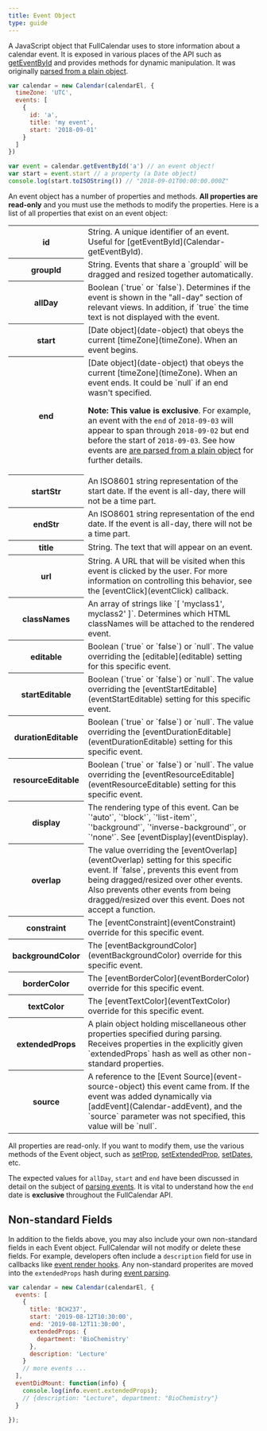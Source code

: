 ```yaml
---
title: Event Object
type: guide
---
```


A JavaScript object that FullCalendar uses to store information about a calendar event. It is exposed in various places of the API such as [getEventById](Calendar-getEventById) and provides methods for dynamic manipulation. It was originally [parsed from a plain object](event-parsing).

```js
var calendar = new Calendar(calendarEl, {
  timeZone: 'UTC',
  events: [
    {
      id: 'a',
      title: 'my event',
      start: '2018-09-01'
    }
  ]
})

var event = calendar.getEventById('a') // an event object!
var start = event.start // a property (a Date object)
console.log(start.toISOString()) // "2018-09-01T00:00:00.000Z"
```

An event object has a number of properties and methods. **All properties are read-only** and you must use the methods to modify the properties. Here is a list of all properties that exist on an event object:

<table>

<tr>
<th>id</th>
<td markdown='1'>
String. A unique identifier of an event. Useful for [getEventById](Calendar-getEventById).
</td>
</tr>

<tr>
<th>groupId</th>
<td markdown='1'>
String. Events that share a `groupId` will be dragged and resized together automatically.
</td>
</tr>

<tr>
<th>allDay</th>
<td markdown='1'>
Boolean (`true` or `false`). Determines if the event is shown in the "all-day" section of relevant views. In addition, if `true` the time text is not displayed with the event.
</td>
</tr>

<tr>
<th>start</th>
<td markdown='1'>
[Date object](date-object) that obeys the current [timeZone](timeZone). When an event begins.
</td>
</tr>

<tr>
<th>end</th>
<td markdown='1'>
[Date object](date-object) that obeys the current [timeZone](timeZone). When an event ends. It could be `null` if an end wasn't specified.

**Note: This value is exclusive**. For example, an event with the `end` of `2018-09-03` will appear to span through `2018-09-02` but end before the start of `2018-09-03`. See how events are [are parsed from a plain object](event-parsing) for further details.

</td>
</tr>

<tr>
<th>startStr</th>
<td>An ISO8601 string representation of the start date. If the event is all-day, there will not be a time part.</td>
</tr>

<tr>
<th>endStr</th>
<td>An ISO8601 string representation of the end date. If the event is all-day, there will not be a time part.</td>
</tr>

<tr>
<th>title</th>
<td markdown='1'>
String. The text that will appear on an event.
</td>
</tr>

<tr>
<th>url</th>
<td markdown='1'>
String. A URL that will be visited when this event is clicked by the user. For more information on controlling this behavior, see the [eventClick](eventClick) callback.
</td>
</tr>

<tr>
<th>classNames</th>
<td markdown='1'>
An array of strings like `[ 'myclass1', myclass2' ]`. Determines which HTML classNames will be attached to the rendered event.
</td>
</tr>

<tr>
<th>editable</th>
<td markdown='1'>
Boolean (`true` or `false`) or `null`. The value overriding the [editable](editable) setting for this specific event.
</td>
</tr>

<tr>
<th>startEditable</th>
<td markdown='1'>
Boolean (`true` or `false`) or `null`. The value overriding the [eventStartEditable](eventStartEditable) setting for this specific event.
</td>
</tr>

<tr>
<th>durationEditable</th>
<td markdown='1'>
Boolean (`true` or `false`) or `null`. The value overriding the [eventDurationEditable](eventDurationEditable) setting for this specific event.
</td>
</tr>

<tr>
<th>resourceEditable</th>
<td markdown='1'>
Boolean (`true` or `false`) or `null`. The value overriding the [eventResourceEditable](eventResourceEditable) setting for this specific event.
</td>
</tr>

<tr>
<th>display</th>
<td markdown='1'>
The rendering type of this event. Can be `'auto'`, `'block'`, `'list-item'`, `'background'`, `'inverse-background'`, or `'none'`. See [eventDisplay](eventDisplay).
</td>
</tr>

<tr>
<th>overlap</th>
<td markdown='1'>
The value overriding the [eventOverlap](eventOverlap) setting for this specific event. If `false`, prevents this event from being dragged/resized over other events. Also prevents other events from being dragged/resized over this event. Does not accept a function.
</td>
</tr>

<tr>
<th>constraint</th>
<td markdown='1'>
The [eventConstraint](eventConstraint) override for this specific event.
</td>
</tr>

<tr>
<th>backgroundColor</th>
<td markdown='1'>
The [eventBackgroundColor](eventBackgroundColor) override for this specific event.
</td>
</tr>

<tr>
<th>borderColor</th>
<td markdown='1'>
The [eventBorderColor](eventBorderColor) override for this specific event.
</td>
</tr>

<tr>
<th>textColor</th>
<td markdown='1'>
The [eventTextColor](eventTextColor) override for this specific event.
</td>
</tr>

<tr>
<th>extendedProps</th>
<td markdown='1'>
A plain object holding miscellaneous other properties specified during parsing. Receives properties in the explicitly given `extendedProps` hash as well as other non-standard properties.
</td>
</tr>

<tr>
<th>source</th>
<td markdown='1'>
A reference to the [Event Source](event-source-object) this event came from. If the event was added dynamically via [addEvent](Calendar-addEvent), and the `source` parameter was not specified, this value will be `null`.
</td>
</tr>

</table>

All properties are read-only. If you want to modify them, use the various methods of the Event object, such as [setProp](Event-setProp), [setExtendedProp](Event-setExtendedProp), [setDates](Event-setDates), etc.

The expected values for `allDay`, `start` and `end` have been discussed in detail on the subject of [parsing events](event-parsing). It is vital to understand how the `end` date is **exclusive** throughout the FullCalendar API.


## Non-standard Fields

In addition to the fields above, you may also include your own non-standard fields in each Event object. FullCalendar will not modify or delete these fields. For example, developers often include a `description` field for use in callbacks like [event render hooks](event-render-hooks). Any non-standard properites are moved into the `extendedProps` hash during [event parsing](event-parsing).

```js
var calendar = new Calendar(calendarEl, {
  events: [
    {
      title: 'BCH237',
      start: '2019-08-12T10:30:00',
      end: '2019-08-12T11:30:00',
      extendedProps: {
        department: 'BioChemistry'
      },
      description: 'Lecture'
    }
    // more events ...
  ],
  eventDidMount: function(info) {
    console.log(info.event.extendedProps);
    // {description: "Lecture", department: "BioChemistry"}
  }

});
```
